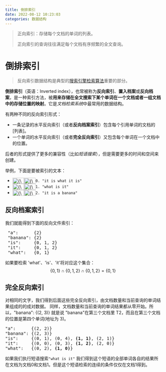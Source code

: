 ```yaml
---
title: 倒排索引
date: 2022-08-12 10:23:03
categories: 数据结构
---
```




> 正向索引：存储每个文档的单词的列表。
>
> 正向索引的查询往往满足每个文档有序频繁的全文查询。



# 倒排索引

> 反向索引数据结构是典型的[搜索引擎](https://zh.m.wikipedia.org/wiki/搜索引擎)[检索](https://zh.m.wikipedia.org/wiki/檢索)[算法](https://zh.m.wikipedia.org/wiki/算法)重要的部分。



**倒排索引**（英语：Inverted index），也常被称为**反向索引**、**置入档案**或**反向档案**，是一种索引方法，被**用来存储在全文搜索下某个单词在一个文档或者一组文档中的存储位置的映射**。它是*文档检索系统*中最常用的数据结构。

有两种不同的反向索引形式：

- 一条记录的水平反向索引（或者**反向档案索引**）包含每个引用单词的文档的[列表]。
- 一个单词的水平反向索引（或者**完全反向索引**）又包含每个单词在一个文档中的位置。

后者的形式提供了更多的兼容性（比如*短语搜索*），但是需要更多的时间和空间来创建。



举例，下面是要被索引的文本：

<ul><li><span class="mwe-math-element"><span class="mwe-math-mathml-inline mwe-math-mathml-a11y" style="display: none;"><math xmlns="http://www.w3.org/1998/Math/MathML" alttext="{\displaystyle T_{0}=}">
  <semantics>
    <mrow class="MJX-TeXAtom-ORD">
      <mstyle displaystyle="true" scriptlevel="0">
        <msub>
          <mi>T</mi>
          <mrow class="MJX-TeXAtom-ORD">
            <mn>0</mn>
          </mrow>
        </msub>
        <mo>=</mo>
      </mstyle>
    </mrow>
    <annotation encoding="application/x-tex">{\displaystyle T_{0}=}</annotation>
  </semantics></math></span><noscript><img src="https://wikimedia.org/api/rest_v1/media/math/render/svg/1ab3d9202f18a678affe9a339511bef0a7b8b110" class="mwe-math-fallback-image-inline" aria-hidden="true" style="vertical-align: -0.671ex; width:4.865ex; height:2.509ex;" alt="{\displaystyle T_{0}=}"></noscript><img width="0" height="0" class="mwe-math-fallback-image-inline image-lazy-loaded" alt="{\displaystyle T_{0}=}" usemap="undefined" src="https://wikimedia.org/api/rest_v1/media/math/render/svg/1ab3d9202f18a678affe9a339511bef0a7b8b110" srcset="" style="width: 4.865ex; height: 2.509ex; vertical-align: -0.671ex;"></span><code>0. "it is what it is"</code></li>
<li><span class="mwe-math-element"><span class="mwe-math-mathml-inline mwe-math-mathml-a11y" style="display: none;"><math xmlns="http://www.w3.org/1998/Math/MathML" alttext="{\displaystyle T_{1}=}">
  <semantics>
    <mrow class="MJX-TeXAtom-ORD">
      <mstyle displaystyle="true" scriptlevel="0">
        <msub>
          <mi>T</mi>
          <mrow class="MJX-TeXAtom-ORD">
            <mn>1</mn>
          </mrow>
        </msub>
        <mo>=</mo>
      </mstyle>
    </mrow>
    <annotation encoding="application/x-tex">{\displaystyle T_{1}=}</annotation>
  </semantics></math></span><noscript><img src="https://wikimedia.org/api/rest_v1/media/math/render/svg/57ac5840245616f79874f4635b3bcb2e3da344dd" class="mwe-math-fallback-image-inline" aria-hidden="true" style="vertical-align: -0.671ex; width:4.865ex; height:2.509ex;" alt="{\displaystyle T_{1}=}"></noscript><img width="0" height="0" class="mwe-math-fallback-image-inline image-lazy-loaded" alt="{\displaystyle T_{1}=}" usemap="undefined" src="https://wikimedia.org/api/rest_v1/media/math/render/svg/57ac5840245616f79874f4635b3bcb2e3da344dd" srcset="" style="width: 4.865ex; height: 2.509ex; vertical-align: -0.671ex;"></span><code>1. "what is it"</code></li>
<li><span class="mwe-math-element"><span class="mwe-math-mathml-inline mwe-math-mathml-a11y" style="display: none;"><math xmlns="http://www.w3.org/1998/Math/MathML" alttext="{\displaystyle T_{2}=}">
  <semantics>
    <mrow class="MJX-TeXAtom-ORD">
      <mstyle displaystyle="true" scriptlevel="0">
        <msub>
          <mi>T</mi>
          <mrow class="MJX-TeXAtom-ORD">
            <mn>2</mn>
          </mrow>
        </msub>
        <mo>=</mo>
      </mstyle>
    </mrow>
    <annotation encoding="application/x-tex">{\displaystyle T_{2}=}</annotation>
  </semantics></math></span><noscript><img src="https://wikimedia.org/api/rest_v1/media/math/render/svg/5713cf5634b3846b4d68c3383b65db289511d8bf" class="mwe-math-fallback-image-inline" aria-hidden="true" style="vertical-align: -0.671ex; width:4.865ex; height:2.509ex;" alt="{\displaystyle T_{2}=}"></noscript><img width="0" height="0" class="mwe-math-fallback-image-inline image-lazy-loaded" alt="{\displaystyle T_{2}=}" usemap="undefined" src="https://wikimedia.org/api/rest_v1/media/math/render/svg/5713cf5634b3846b4d68c3383b65db289511d8bf" srcset="" style="width: 4.865ex; height: 2.509ex; vertical-align: -0.671ex;"></span><code>2. "it is a banana"</code></li></ul>



## 反向档案索引
我们就能得到下面的反向文件索引：

<pre> "a":      {2}
 "banana": {2}
 "is":     {0, 1, 2}
 "it":     {0, 1, 2}
 "what":   {0, 1}
</pre>
如果要检索 'what'、'is'、'it'将对应这个集合：
$$
\{0,1\}\cap\{0,1,2\}\cap\{0,1,2\}=\{0,1\}
$$


## 完全反向索引
对相同的文字，我们得到后面这些完全反向索引，由文档数量和当前查询的单词结果组成的的成对数据。 同样，文档数量和当前查询的单词结果都从零开始。所以，"banana": {(2, 3)} 就是说 "banana"在第三个文档里 T2，而且在第三个文档的位置是第四个单词(地址为 3)。

<pre>"a":      {(2, 2)}
"banana": {(2, 3)}
"is":     {(0, 1), (0, 4), <b>(1, 1)</b>, (2, 1)}
"it":     {(0, 0), (0, 3), <b>(1, 2)</b>, (2, 0)} 
"what":   {(0, 2), <b>(1, 0)</b>}
</pre>


如果我们执行短语搜索`"what is it"` 我们得到这个短语的全部单词各自的结果所在文档为文档0和文档1。但是这个短语检索的连续的条件仅仅在文档1得到。









 